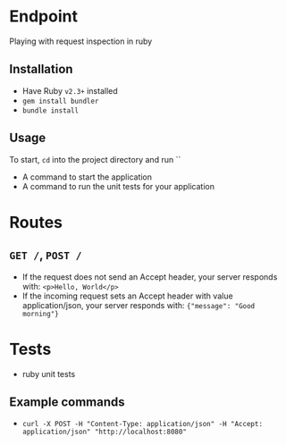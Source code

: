 # Endpoint 

Playing with request inspection in ruby

## Installation

* Have Ruby `v2.3+` installed
* `gem install bundler`
* `bundle install`

## Usage

To start, `cd`  into the project directory and run ``
 * A command to start the application
 * A command to run the unit tests for your application

# Routes

## `GET /`, `POST /`

 * If the request does not send an Accept header, your server responds with: `<p>Hello, World</p>`
 * If the incoming request sets an Accept header with value application/json, your server responds with: `{"message": "Good morning"}`
 
 
# Tests 

* ruby unit tests

## Example commands

* `curl -X POST -H "Content-Type: application/json" -H "Accept: application/json" "http://localhost:8080"`

